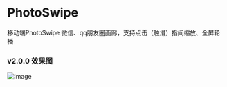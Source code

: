 # PhotoSwipe
移动端PhotoSwipe 微信、qq朋友圈画廊，支持点击（触滑）指间缩放、全屏轮播

### v2.0.0 效果图
![image](https://github.com/godkillerdan/PhotoSwipe/blob/master/log.png)
